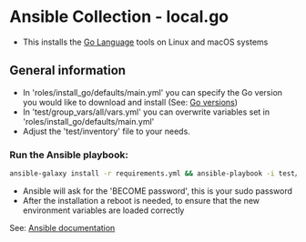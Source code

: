 # Ansible Collection - local.go

  * This installs the [Go Language](https://go.dev/) tools on Linux and macOS systems

## General information
  * In 'roles/install_go/defaults/main.yml' you can specify the Go version you would like to download and install (See: [Go versions](https://go.dev/dl/))
  * In 'test/group_vars/all/vars.yml' you can overwrite variables set in 'roles/install_go/defaults/main.yml'
  * Adjust the 'test/inventory' file to your needs.

### Run the Ansible playbook:
```zsh
ansible-galaxy install -r requirements.yml && ansible-playbook -i test/inventory test/main.yml -K
```
  * Ansible will ask for the 'BECOME password', this is your sudo password
  * After the installation a reboot is needed, to ensure that the new environment variables are loaded correctly

See: [Ansible documentation](https://docs.ansible.com/)
